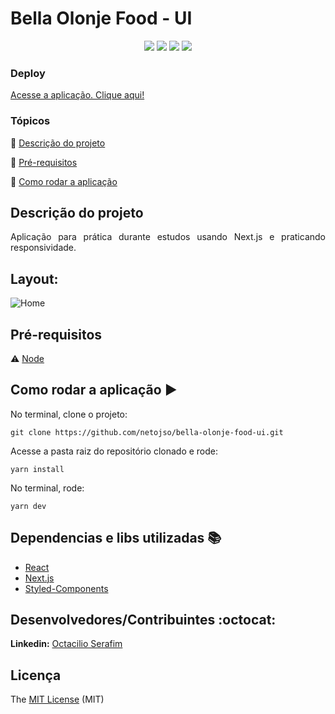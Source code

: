 <h1>Bella Olonje Food - UI</h1>

<p align="center">
  <img src="https://img.shields.io/static/v1?label=react&message=framework&color=blue&style=for-the-badge&logo=REACT"/>
  <img src="https://img.shields.io/static/v1?label=next&message=framework&color=white&style=for-the-badge&logo=next.js"/>
   <img src="https://img.shields.io/static/v1?label=typescript&message=language&color=blue&style=for-the-badge&logo=TYPESCRIPT"/>
   <img src="http://img.shields.io/static/v1?label=STATUS&message=CONCLUIDO&color=GREEN&style=for-the-badge"/>
</p>

### Deploy

[Acesse a aplicação. Clique aqui!](https://figma-land-layout.vercel.app/)

### Tópicos

:small_blue_diamond: [Descrição do projeto](#descrição-do-projeto)

:small_blue_diamond: [Pré-requisitos](#pré-requisitos)

:small_blue_diamond: [Como rodar a aplicação](#como-rodar-a-aplicação-arrow_forward)


## Descrição do projeto

<p align="justify">
  Aplicação para prática durante estudos usando Next.js e praticando responsividade.
</p>


## Layout:

![Home](https://github.com/netojso/teste-eagle/blob/master/prints/Pagina%20Dashboard.png)

## Pré-requisitos

:warning:  [Node](https://nodejs.org/en/download/)


## Como rodar a aplicação :arrow_forward:

No terminal, clone o projeto:

```
git clone https://github.com/netojso/bella-olonje-food-ui.git
```
Acesse a pasta raiz do repositório clonado e rode:

```
yarn install
```

No terminal, rode:

```
yarn dev
```

## Dependencias e libs utilizadas :books:

- [React](https://pt-br.reactjs.org/docs/create-a-new-react-app.html)
- [Next.js](https://nextjs.org/)
- [Styled-Components](https://react-pdf.org/)


## Desenvolvedores/Contribuintes :octocat:

**Linkedin:** [Octacilio Serafim](https://www.linkedin.com/in/octacilio-serafim/)


## Licença

The [MIT License]() (MIT)